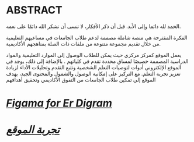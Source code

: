# **ABSTRACT**

الحمد لله دائما وإلى الأبد. قبل أن
ذكر الأفكار، لا تنسى أن تشكر الله دائمًا على نعمه.

الفكرة المقترحة هي منصة شاملة مصممة لدعم طلاب الجامعات في مساعيهم التعليمية من خلال تقديم مجموعة متنوعة من ملفات ذات الصلة بمناهجهم الأكاديمية.

يعمل الموقع كمركز مركزي حيث يمكن للطلاب الوصول إلى الموارد التعليمية  والمواد الدراسية المصممة خصيصًا لمساق محددة تقدم في كلياتهم
.
بالإضافة إلى ذلك، يوجد في الموقع الإلكتروني أدوات لتوصيات التعلم الشخصية وتتبع التقدم وتحليلات الأداء لزيادة تعزيز تجربة التعلم. مع التركيز على إمكانية الوصول والشمول والمحتوى الجيد، يهدف الموقع إلى تمكين طلاب الجامعات من التفوق الأكاديمي وتحقيق أهدافهم

 # *[Figama for Er Digram](https://github.com/Nalokun/SE_project/blob/main/ER%20DIAGRAM.jam)*
 # *[تجربة الموقع](https://sp-hus.blogspot.com/)*
 

 
